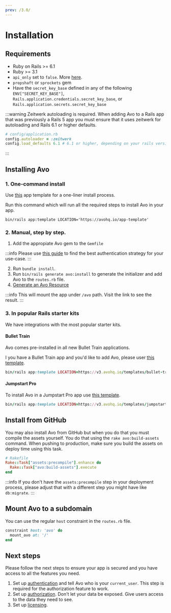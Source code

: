```yaml
---
prev: /3.0/
---
```


# Installation


## Requirements

- Ruby on Rails >= 6.1
- Ruby >= 3.1
- `api_only` set to `false`. More [here](./guides/api-only-app).
- `propshaft` or `sprockets` gem
- Have the `secret_key_base` defined in  any of the following `ENV["SECRET_KEY_BASE"]`, `Rails.application.credentials.secret_key_base`, or `Rails.application.secrets.secret_key_base`

:::warning Zeitwerk autoloading is required.
When adding Avo to a Rails app that was previously a Rails 5 app you must ensure that it uses zeitwerk for autoloading and Rails 6.1 or higher defaults.

```ruby
# config/application.rb
config.autoloader = :zeitwerk
config.load_defaults 6.1 # 6.1 or higher, depending on your rails version
```
:::

## Installing Avo

### 1. One-command install

Use [this](https://railsbytes.com/public/templates/zyvsME) app template for a one-liner install process.

Run this command which will run all the required steps to install Avo in your app.

```
bin/rails app:template LOCATION='https://avohq.io/app-template'
```

### 2. Manual, step by step.

1. Add the appropiate Avo gem to the `Gemfile`

<!-- @include: ./common/avo_in_gemfile.md-->

:::info
Please use [this guide](./gem-server-authentication.html) to find the best authentication strategy for your use-case.
:::

2. Run `bundle install`.
3. Run `bin/rails generate avo:install` to generate the initializer and add Avo to the `routes.rb` file.
4. [Generate an Avo Resource](resources)

:::info
This will mount the app under `/avo` path. Visit the link to see the result.
:::

### 3. In popular Rails starter kits

We have integrations with the most popular starter kits.

#### Bullet Train

Avo comes pre-installed in all new Bullet Train applications.

I you have a Bullet Train app and you'd like to add Avo, please user [this template](https://avohq.io/templates/bullet-train).

```ruby
bin/rails app:template LOCATION=https://v3.avohq.io/templates/bullet-train.template
```

#### Jumpstart Pro

To install Avo in a Jumpstart Pro app use [this template](https://avohq.io/templates/jumpstart-pro).

```ruby
bin/rails app:template LOCATION=https://v3.avohq.io/templates/jumpstart-pro.template
```

## Install from GitHub

You may also install Avo from GitHub but when you do that you must compile the assets yourself. You do that using the `rake avo:build-assets` command.
When pushing to production, make sure you build the assets on deploy time using this task.

```ruby
# Rakefile
Rake::Task["assets:precompile"].enhance do
  Rake::Task["avo:build-assets"].execute
end
```

:::info
If you don't have the `assets:precompile` step in your deployment process, please adjust that with a different step you might have like `db:migrate`.
:::

## Mount Avo to a subdomain

You can use the regular `host` constraint in the `routes.rb` file.

```ruby
constraint host: 'avo' do
  mount_avo at: '/'
end
```

## Next steps

Please follow the next steps to ensure your app is secured and you have access to all the features you need.

1. Set up [authentication](authentication.html#customize-the-current-user-method) and tell Avo who is your `current_user`. This step is required for the authorization feature to work.
1. Set up [authorization](authorization). Don't let your data be exposed. Give users access to the data they need to see.
1. Set up [licensing](licensing).
